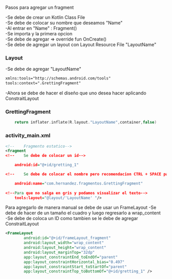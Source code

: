 Pasos para agregar un fragment 

-Se debe de crear un Kotlin Class File  
-Se debe de colocar su nombre que deseamos "Name"  
-Al entrar en "Name" : Fragment()  
-Se importa y la primera opcion   
-Se debe de agregar => override fun OnCreate()  
-Se debe de agregar un layout con Layout Resource File "LayoutName"

### Layout
-Se debe de agregar "LayoutName"
```xml
xmlns:tools="http://schemas.android.com/tools"
tools:context=".GrettingFragment"

```
-Ahora se debe de hacer el diseño que uno desea hacer aplicando ConstraitLayout
### GrettingFragment
```kotlin
    return inflater.inflate(R.layout."LayoutName",container,false)
```

### activity_main.xml
```xml
<!--    Fragmento estatico-->
<fragment
<!--    Se debe de colocar un id-->

    android:id="@+id/gretting_1"

<!--    Se debe de colocar el nombre pero recomendacion CTRL + SPACE para colocar el nombre-->

    android:name="com.hernandez.fragmentos.GrettingFragment"
  
<!--Para que no salga en gris y podamos visualizar el texto-->
    tools:layout="@layout/'LayoutName' "/>

```

Para agregarlo de manera manual se debe de usar un FrameLayout
-Se debe de hacer de un tamaño el cuadro y luego regresarlo a wrap_content  
-Se debe de coloca un ID como tambien se le debe de agregar ConstraitLayout

```xml
<FrameLayout
        android:id="@+id/frameLayout_fragment"
        android:layout_width="wrap_content"
        android:layout_height="wrap_content"
        android:layout_marginTop="32dp"
        app:layout_constraintEnd_toEndOf="parent"
        app:layout_constraintHorizontal_bias="0.497"
        app:layout_constraintStart_toStartOf="parent"
        app:layout_constraintTop_toBottomOf="@+id/gretting_1" />
```


